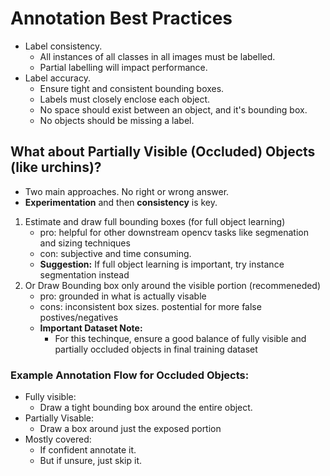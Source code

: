 # Annotation Best Practices

- Label consistency. 
    - All instances of all classes in all images must be labelled. 
    - Partial labelling will impact performance.
- Label accuracy. 
    - Ensure tight and consistent bounding boxes.
    - Labels must closely enclose each object. 
    - No space should exist between an object, and it's bounding box. 
    - No objects should be missing a label.

## What about Partially Visible (Occluded) Objects (like urchins)?
- Two main approaches. No right or wrong answer. 
- **Experimentation** and then **consistency** is key. 

1. Estimate and draw full bounding boxes (for full object learning)
    - pro: helpful for other downstream opencv tasks like segmenation and sizing techniques
    - con: subjective and time consuming. 
    - **Suggestion:** If full object learning is important, try instance segmentation instead
2. Or Draw Bounding box only around the visible portion (recommeneded)
    - pro: grounded in what is actually visable
    - cons: inconsistent box sizes. postential for more false postives/negatives
    - **Important Dataset Note:** 
        - For this techinque, ensure a good balance of fully visible and partially occluded objects in final training dataset

### Example Annotation Flow for Occluded Objects: 
- Fully visible:  
    - Draw a tight bounding box around the entire object.
- Partially Visable: 
    - Draw a box around just the exposed portion
- Mostly covered: 
    - If confident annotate it. 
    - But if unsure, just skip it.
